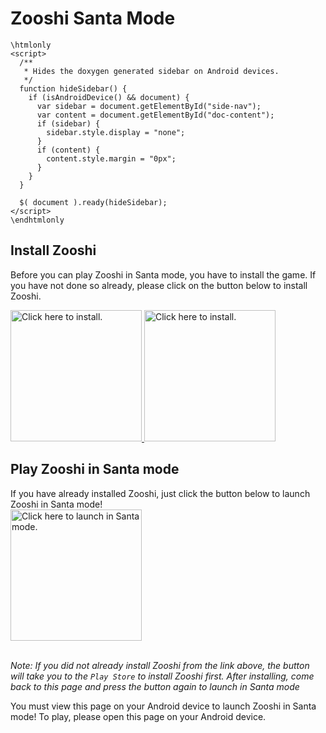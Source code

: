 Zooshi Santa Mode
=================
```
\htmlonly
<script>
  /**
   * Hides the doxygen generated sidebar on Android devices.
   */
  function hideSidebar() {
    if (isAndroidDevice() && document) {
      var sidebar = document.getElementById("side-nav");
      var content = document.getElementById("doc-content");
      if (sidebar) {
        sidebar.style.display = "none";
      }
      if (content) {
        content.style.margin = "0px";
      }
    }
  }

  $( document ).ready(hideSidebar);
</script>
\endhtmlonly
```

## Install Zooshi

Before you can play Zooshi in Santa mode, you have to install the game.
If you have not done so already, please click on the button below to install
Zooshi.


<a class="browser-android" href="market://details?id=com.google.fpl.zooshi">
  <img src="install_button.png" alt="Click here to install."
      style="height: 15em"/>
</a>
<a class="browser-desktop" href="https://play.google.com/store/apps/details?id=com.google.fpl.zooshi">
  <img src="install_button.png" alt="Click here to install."
      style="height: 15em"/>
</a>


## Play Zooshi in Santa mode

<div class="browser-android">
  If you have already installed Zooshi, just click the button below to launch
  Zooshi in Santa mode!


  <br>
  <a href="intent://google.github.io/zooshi/launch/default/santa#Intent;scheme=http;package=com.google.fpl.zooshi;end">
    <img src="zooshi_santa_button.png"
        alt ="Click here to launch in Santa mode."
            style="height: 15em"/>
  </a>
  <br><br>


  *Note: If you did not already install Zooshi from the link above, the button
  will take you to the `Play Store` to install Zooshi first. After installing,
  come back to this page and press the button again to launch in Santa mode*
</div>
<div class="browser-desktop">
  You must view this page on your Android device to launch Zooshi in Santa
  mode! To play, please open this page on your Android device.
</div>
